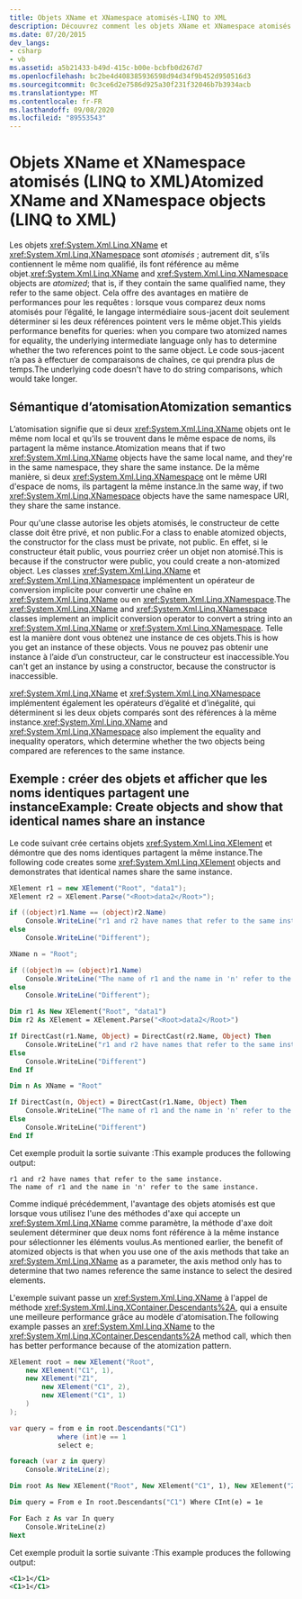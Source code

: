 ```yaml
---
title: Objets XName et XNamespace atomisés-LINQ to XML
description: Découvrez comment les objets XName et XNamespace atomisés du même nom partagent une instance.
ms.date: 07/20/2015
dev_langs:
- csharp
- vb
ms.assetid: a5b21433-b49d-415c-b00e-bcbfb0d267d7
ms.openlocfilehash: bc2be4d408385936598d94d34f9b452d950516d3
ms.sourcegitcommit: 0c3ce6d2e7586d925a30f231f32046b7b3934acb
ms.translationtype: MT
ms.contentlocale: fr-FR
ms.lasthandoff: 09/08/2020
ms.locfileid: "89553543"
---
```

# <a name="atomized-xname-and-xnamespace-objects-linq-to-xml"></a><span data-ttu-id="d7d90-103">Objets XName et XNamespace atomisés (LINQ to XML)</span><span class="sxs-lookup"><span data-stu-id="d7d90-103">Atomized XName and XNamespace objects (LINQ to XML)</span></span>

<span data-ttu-id="d7d90-104">Les objets <xref:System.Xml.Linq.XName> et <xref:System.Xml.Linq.XNamespace> sont *atomisés* ; autrement dit, s’ils contiennent le même nom qualifié, ils font référence au même objet.</span><span class="sxs-lookup"><span data-stu-id="d7d90-104"><xref:System.Xml.Linq.XName> and <xref:System.Xml.Linq.XNamespace> objects are *atomized*; that is, if they contain the same qualified name, they refer to the same object.</span></span> <span data-ttu-id="d7d90-105">Cela offre des avantages en matière de performances pour les requêtes : lorsque vous comparez deux noms atomisés pour l’égalité, le langage intermédiaire sous-jacent doit seulement déterminer si les deux références pointent vers le même objet.</span><span class="sxs-lookup"><span data-stu-id="d7d90-105">This yields performance benefits for queries: when you compare two atomized names for equality, the underlying intermediate language only has to determine whether the two references point to the same object.</span></span> <span data-ttu-id="d7d90-106">Le code sous-jacent n’a pas à effectuer de comparaisons de chaînes, ce qui prendra plus de temps.</span><span class="sxs-lookup"><span data-stu-id="d7d90-106">The underlying code doesn't have to do string comparisons, which would take longer.</span></span>

## <a name="atomization-semantics"></a><span data-ttu-id="d7d90-107">Sémantique d’atomisation</span><span class="sxs-lookup"><span data-stu-id="d7d90-107">Atomization semantics</span></span>

<span data-ttu-id="d7d90-108">L’atomisation signifie que si deux <xref:System.Xml.Linq.XName> objets ont le même nom local et qu’ils se trouvent dans le même espace de noms, ils partagent la même instance.</span><span class="sxs-lookup"><span data-stu-id="d7d90-108">Atomization means that if two <xref:System.Xml.Linq.XName> objects have the same local name, and they're in the same namespace, they share the same instance.</span></span> <span data-ttu-id="d7d90-109">De la même manière, si deux <xref:System.Xml.Linq.XNamespace> ont le même URI d'espace de noms, ils partagent la même instance.</span><span class="sxs-lookup"><span data-stu-id="d7d90-109">In the same way, if two <xref:System.Xml.Linq.XNamespace> objects have the same namespace URI, they share the same instance.</span></span>

<span data-ttu-id="d7d90-110">Pour qu'une classe autorise les objets atomisés, le constructeur de cette classe doit être privé, et non public.</span><span class="sxs-lookup"><span data-stu-id="d7d90-110">For a class to enable atomized objects, the constructor for the class must be private, not public.</span></span> <span data-ttu-id="d7d90-111">En effet, si le constructeur était public, vous pourriez créer un objet non atomisé.</span><span class="sxs-lookup"><span data-stu-id="d7d90-111">This is because if the constructor were public, you could create a non-atomized object.</span></span> <span data-ttu-id="d7d90-112">Les classes <xref:System.Xml.Linq.XName> et <xref:System.Xml.Linq.XNamespace> implémentent un opérateur de conversion implicite pour convertir une chaîne en <xref:System.Xml.Linq.XName> ou en <xref:System.Xml.Linq.XNamespace>.</span><span class="sxs-lookup"><span data-stu-id="d7d90-112">The <xref:System.Xml.Linq.XName> and <xref:System.Xml.Linq.XNamespace> classes implement an implicit conversion operator to convert a string into an <xref:System.Xml.Linq.XName> or <xref:System.Xml.Linq.XNamespace>.</span></span> <span data-ttu-id="d7d90-113">Telle est la manière dont vous obtenez une instance de ces objets.</span><span class="sxs-lookup"><span data-stu-id="d7d90-113">This is how you get an instance of these objects.</span></span> <span data-ttu-id="d7d90-114">Vous ne pouvez pas obtenir une instance à l’aide d’un constructeur, car le constructeur est inaccessible.</span><span class="sxs-lookup"><span data-stu-id="d7d90-114">You can't get an instance by using a constructor, because the constructor is inaccessible.</span></span>

<span data-ttu-id="d7d90-115"><xref:System.Xml.Linq.XName> et <xref:System.Xml.Linq.XNamespace> implémentent également les opérateurs d’égalité et d’inégalité, qui déterminent si les deux objets comparés sont des références à la même instance.</span><span class="sxs-lookup"><span data-stu-id="d7d90-115"><xref:System.Xml.Linq.XName> and <xref:System.Xml.Linq.XNamespace> also implement the equality and inequality operators, which determine whether the two objects being compared are references to the same instance.</span></span>

## <a name="example-create-objects-and-show-that-identical-names-share-an-instance"></a><span data-ttu-id="d7d90-116">Exemple : créer des objets et afficher que les noms identiques partagent une instance</span><span class="sxs-lookup"><span data-stu-id="d7d90-116">Example: Create objects and show that identical names share an instance</span></span>

<span data-ttu-id="d7d90-117">Le code suivant crée certains objets <xref:System.Xml.Linq.XElement> et démontre que des noms identiques partagent la même instance.</span><span class="sxs-lookup"><span data-stu-id="d7d90-117">The following code creates some <xref:System.Xml.Linq.XElement> objects and demonstrates that identical names share the same instance.</span></span>

```csharp
XElement r1 = new XElement("Root", "data1");
XElement r2 = XElement.Parse("<Root>data2</Root>");

if ((object)r1.Name == (object)r2.Name)
    Console.WriteLine("r1 and r2 have names that refer to the same instance.");
else
    Console.WriteLine("Different");

XName n = "Root";

if ((object)n == (object)r1.Name)
    Console.WriteLine("The name of r1 and the name in 'n' refer to the same instance.");
else
    Console.WriteLine("Different");
```

```vb
Dim r1 As New XElement("Root", "data1")
Dim r2 As XElement = XElement.Parse("<Root>data2</Root>")

If DirectCast(r1.Name, Object) = DirectCast(r2.Name, Object) Then
    Console.WriteLine("r1 and r2 have names that refer to the same instance.")
Else
    Console.WriteLine("Different")
End If

Dim n As XName = "Root"

If DirectCast(n, Object) = DirectCast(r1.Name, Object) Then
    Console.WriteLine("The name of r1 and the name in 'n' refer to the same instance.")
Else
    Console.WriteLine("Different")
End If
```

<span data-ttu-id="d7d90-118">Cet exemple produit la sortie suivante :</span><span class="sxs-lookup"><span data-stu-id="d7d90-118">This example produces the following output:</span></span>

```output
r1 and r2 have names that refer to the same instance.
The name of r1 and the name in 'n' refer to the same instance.
```

<span data-ttu-id="d7d90-119">Comme indiqué précédemment, l'avantage des objets atomisés est que lorsque vous utilisez l'une des méthodes d'axe qui accepte un <xref:System.Xml.Linq.XName> comme paramètre, la méthode d'axe doit seulement déterminer que deux noms font référence à la même instance pour sélectionner les éléments voulus.</span><span class="sxs-lookup"><span data-stu-id="d7d90-119">As mentioned earlier, the benefit of atomized objects is that when you use one of the axis methods that take an <xref:System.Xml.Linq.XName> as a parameter, the axis method only has to determine that two names reference the same instance to select the desired elements.</span></span>

<span data-ttu-id="d7d90-120">L'exemple suivant passe un <xref:System.Xml.Linq.XName> à l'appel de méthode <xref:System.Xml.Linq.XContainer.Descendants%2A>, qui a ensuite une meilleure performance grâce au modèle d'atomisation.</span><span class="sxs-lookup"><span data-stu-id="d7d90-120">The following example passes an <xref:System.Xml.Linq.XName> to the <xref:System.Xml.Linq.XContainer.Descendants%2A> method call, which then has better performance because of the atomization pattern.</span></span>

```csharp
XElement root = new XElement("Root",
    new XElement("C1", 1),
    new XElement("Z1",
        new XElement("C1", 2),
        new XElement("C1", 1)
    )
);

var query = from e in root.Descendants("C1")
            where (int)e == 1
            select e;

foreach (var z in query)
    Console.WriteLine(z);
```

```vb
Dim root As New XElement("Root", New XElement("C1", 1), New XElement("Z1", New XElement("C1", 2), New XElement("C1", 1)))

Dim query = From e In root.Descendants("C1") Where CInt(e) = 1e

For Each z As var In query
    Console.WriteLine(z)
Next
```

<span data-ttu-id="d7d90-121">Cet exemple produit la sortie suivante :</span><span class="sxs-lookup"><span data-stu-id="d7d90-121">This example produces the following output:</span></span>

```xml
<C1>1</C1>
<C1>1</C1>
```

